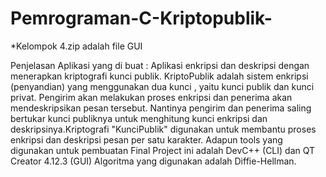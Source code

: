 # Pemrograman-C-Kriptopublik-
*Kelompok 4.zip adalah file GUI

Penjelasan Aplikasi yang di buat : 
Aplikasi enkripsi dan deskripsi dengan menerapkan kriptografi kunci publik. KriptoPublik adalah sistem enkripsi (penyandian) yang menggunakan dua kunci , yaitu kunci publik dan kunci privat. Pengirim akan melakukan proses enkripsi dan penerima akan mendeskripsikan pesan tersebut. Nantinya pengirim dan penerima saling bertukar kunci publiknya untuk menghitung kunci enkripsi dan deskripsinya.Kriptografi "KunciPublik" digunakan untuk membantu proses enkripsi dan deskripsi pesan per satu karakter.
Adapun tools yang digunakan untuk pembuatan Final Project ini adalah DevC++ (CLI) dan QT Creator 4.12.3 (GUI)
Algoritma yang digunakan adalah Diffie-Hellman.
